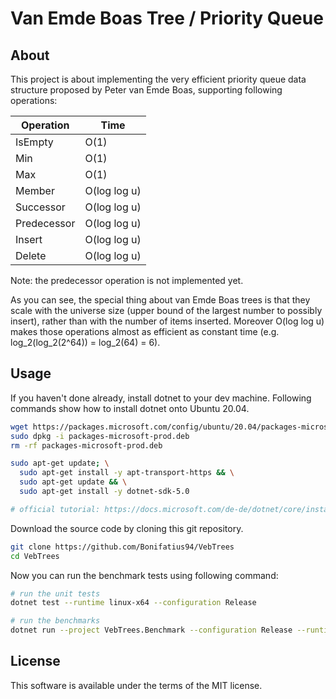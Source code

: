 
# Van Emde Boas Tree / Priority Queue

## About
This project is about implementing the very efficient priority queue data structure
proposed by Peter van Emde Boas, supporting following operations:

| Operation   | Time         |
| ----------- | ------------ |
| IsEmpty     |         O(1) |
| Min         |         O(1) |
| Max         |         O(1) |
| Member      | O(log log u) |
| Successor   | O(log log u) |
| Predecessor | O(log log u) |
| Insert      | O(log log u) |
| Delete      | O(log log u) |

Note: the predecessor operation is not implemented yet.

As you can see, the special thing about van Emde Boas trees is that they scale with the
universe size (upper bound of the largest number to possibly insert), rather than with
the number of items inserted. Moreover O(log log u) makes those operations almost as
efficient as constant time (e.g. log_2(log_2(2^64)) = log_2(64) = 6).

## Usage
If you haven't done already, install dotnet to your dev machine.
Following commands show how to install dotnet onto Ubuntu 20.04.

```sh
wget https://packages.microsoft.com/config/ubuntu/20.04/packages-microsoft-prod.deb -O packages-microsoft-prod.deb
sudo dpkg -i packages-microsoft-prod.deb
rm -rf packages-microsoft-prod.deb

sudo apt-get update; \
  sudo apt-get install -y apt-transport-https && \
  sudo apt-get update && \
  sudo apt-get install -y dotnet-sdk-5.0

# official tutorial: https://docs.microsoft.com/de-de/dotnet/core/install/linux-ubuntu#2004-
```

Download the source code by cloning this git repository.

```sh
git clone https://github.com/Bonifatius94/VebTrees
cd VebTrees
```

Now you can run the benchmark tests using following command:

```sh
# run the unit tests
dotnet test --runtime linux-x64 --configuration Release

# run the benchmarks
dotnet run --project VebTrees.Benchmark --configuration Release --runtime win-x64
```

## License
This software is available under the terms of the MIT license.
